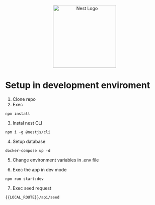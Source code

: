 <p align="center">
  <a href="http://nestjs.com/" target="blank"><img src="https://nestjs.com/img/logo-small.svg" width="200" alt="Nest Logo" /></a>
</p>

# Setup in development enviroment

1. Clone repo
2. Exec
```
npm install
```
3. Instal nest CLI
```
npm i -g @nestjs/cli
```

4. Setup database
```
docker-compose up -d
```

5. Change environment variables in .env file
   
6. Exec the app in dev mode 
```
npm run start:dev
```

7. Exec seed request
```
{{LOCAL_ROUTE}}/api/seed
```